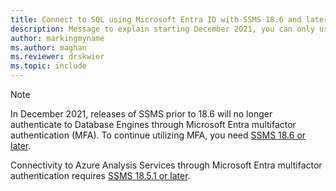 ```yaml
---
title: Connect to SQL using Microsoft Entra ID with SSMS 18.6 and later
description: Message to explain starting December 2021, you can only use Microsoft Entra ID with SSMS 18.6 and later
author: markingmyname
ms.author: maghan
ms.reviewer: drskwier
ms.topic: include
---
```


> [!NOTE]
> In December 2021, releases of SSMS prior to 18.6 will no longer authenticate to Database Engines through Microsoft Entra multifactor authentication (MFA).
> To continue utilizing MFA, you need [SSMS 18.6 or later](../ssms/download-sql-server-management-studio-ssms.md).
>
> Connectivity to Azure Analysis Services through Microsoft Entra multifactor authentication requires [SSMS 18.5.1 or later](../ssms/download-sql-server-management-studio-ssms.md).
